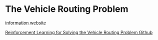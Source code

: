 # The Vehicle Routing Problem

[information website](http://neo.lcc.uma.es/vrp/)



[Reinforcement Learning for Solving the Vehicle Routing Problem Github](https://github.com/OptMLGroup/VRP-RL)